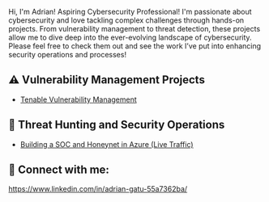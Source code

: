 Hi, I'm Adrian! Aspiring Cybersecurity Professional! I'm passionate about cybersecurity and love tackling complex challenges through hands-on projects. From vulnerability management to threat detection, these projects allow me to dive deep into the ever-evolving landscape of cybersecurity. Please feel free to check them out and see the work I’ve put into enhancing security operations and processes!  

## ⚠️ Vulnerability Management Projects
  - [Tenable Vulnerability Management](https://github.com/Adrian-Gatu/Tenable-Vulnerability-Management)
## 🚨 Threat Hunting and Security Operations
  - [Building a SOC and Honeynet in Azure (Live Traffic)](https://github.com/Adrian-Gatu/Azure-Cloud-SOC-Honeynet)

<h2> 🤳 Connect with me:</h2>

https://www.linkedin.com/in/adrian-gatu-55a7362ba/
